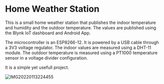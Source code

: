 # Home Weather Station

This is a small home weather station that publishes the indoor temperature and humidity and the outdoor temperature. The values are published using the Blynk IoT dashboard and Android App.

The microcontroller is an ESP8266-12. It is powered by a USB cable through a 3V3 voltage regulator. The indoor values are measured using a DHT-11 module. The outdoor temperature is measured using a PT1000 temperature sensor in a voltage divider configuration. 

It is a simple yet usefull project.

![IMG20220113224455](https://user-images.githubusercontent.com/9993080/149406714-59041b07-ebb7-404d-b9c1-3199afc793d1.jpg)
